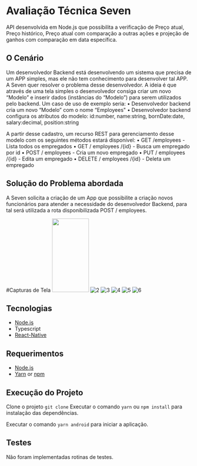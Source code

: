 # Avaliação Técnica Seven

API desenvolvida em Node.js que possibilita a verificação de Preço atual, Preço histórico, Preço atual com comparação a outras ações e projeção de ganhos com comparação em data específica.

## O Cenário

Um desenvolvedor Backend está desenvolvendo um sistema que precisa de um APP simples, mas ele não tem conhecimento para desenvolver tal APP. 
A Seven quer resolver o problema desse desenvolvedor. A ideia é que através de uma tela simples o desenvolvedor consiga criar um novo “Modelo” e inserir dados (instâncias do “Modelo”) para serem utilizados pelo backend.
Um caso de uso de exemplo seria:
• Desenvolvedor backend cria um novo “Modelo” com o nome “Employees"
• Desenvolvedor backend configura os atributos do modelo: id:number, name:string, bornDate:date, salary:decimal, position:string

A partir desse cadastro, um recurso REST para gerenciamento desse modelo com os seguintes métodos estará disponível:
• GET /employees - Lista todos os empregados
• GET / employees /{id} - Busca um empregado por id
• POST / employees - Cria um novo empregado
• PUT / employees /{id} - Edita um empregado
• DELETE / employees /{id} - Deleta um empregado

## Solução do Problema abordada

A Seven solicita a criação de um App que possibilite a criação novos funcionários para atender a necessidade do desenvolvedor Backend, para tal será utilizada a rota disponibilizada POST / employees.

#Capturas de Tela
<img src='https://user-images.githubusercontent.com/30155829/134657886-f9b09cec-3c12-4896-bf15-27498f25fd27.jpeg' width="100" height="200">
![2](https://user-images.githubusercontent.com/30155829/134657909-6c8df927-04d0-4806-aef0-866fc3ff4385.jpeg)
![3](https://user-images.githubusercontent.com/30155829/134657931-24c67dad-633c-49b4-9d09-740a28db0913.jpeg)
![4](https://user-images.githubusercontent.com/30155829/134657948-f193c9db-e40c-424f-952a-fe92ef05651d.jpeg)
![5](https://user-images.githubusercontent.com/30155829/134657962-7f6a0c14-d38e-48c0-9be5-3ac0d7b333a1.jpeg)
![6](https://user-images.githubusercontent.com/30155829/134657972-fc375ddc-9237-45a1-958f-2ce7df678568.jpeg)

## Tecnologias

- [Node.js](https://nodejs.org/en/)
- Typescript
- [React-Native](https://reactnative.dev/)

## Requerimentos

- [Node.js](https://nodejs.org/en/)
- [Yarn](https://classic.yarnpkg.com/) or [npm](https://www.npmjs.com/)

## Execução do Projeto

Clone o projeto `git clone`
Executar o comando `yarn` ou `npm install` para instalação das dependências.

Executar o comando `yarn android` para iniciar a aplicação.

## Testes

Não foram implementadas rotinas de testes.